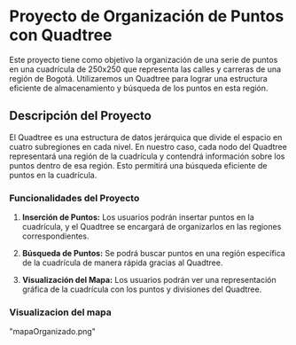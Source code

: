 # Proyecto de Organización de Puntos con Quadtree

Este proyecto tiene como objetivo la organización de una serie de puntos en una cuadrícula de 250x250 que representa las calles y carreras de una región de Bogotá. Utilizaremos un Quadtree para lograr una estructura eficiente de almacenamiento y búsqueda de los puntos en esta región.

## Descripción del Proyecto

El Quadtree es una estructura de datos jerárquica que divide el espacio en cuatro subregiones en cada nivel. En nuestro caso, cada nodo del Quadtree representará una región de la cuadrícula y contendrá información sobre los puntos dentro de esa región. Esto permitirá una búsqueda eficiente de puntos en la cuadrícula.

### Funcionalidades del Proyecto

1. **Inserción de Puntos:** Los usuarios podrán insertar puntos en la cuadrícula, y el Quadtree se encargará de organizarlos en las regiones correspondientes.

2. **Búsqueda de Puntos:** Se podrá buscar puntos en una región específica de la cuadrícula de manera rápida gracias al Quadtree.

3. **Visualización del Mapa:** Los usuarios podrán ver una representación gráfica de la cuadrícula con los puntos y divisiones del Quadtree.

### Visualizacion del mapa 
"mapaOrganizado.png"